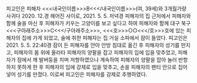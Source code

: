피고인은 피해자 <<<내국인이름>>>B<<</내국인이름>>>(여, 39세)와 3개월가량 사귀다 2020. 12.경 헤어진 사이로, 2021. 5. 5. 저녁경 피해자의 집 근처에서 피해자와 함께 술을 마신 후 피해자가 키우는 고양이를 보고 싶다고 하여 피해자와 함께 대구 북구 <<<구아래주소>>>C<<</구아래주소>>>, <<<호>>>○○<<</호>>>호에 있는 피해자의 집에 가게 되었고, 술에 취한 피해자는 집 거실 소파에서 잠이 들었다.
피고인은 2021. 5. 5. 22:40경 잠이 든 피해자를 안아 안방 침대로 옮긴 후 피해자의 성기를 만지고, 피해자의 몸 위에 올라타 피해자의 양팔을 잡고 피해자의 입에 입을 맞추었고, 피해자가 잠에서 깨 발버둥을 치며 저항하였으나 계속하여 피해자의 양팔을 잡아 눌러 반항하지 못하게 한 후 피해자의 입에 강제로 입을 맞추고, 손을 피해자의 팬티 안으로 집어넣어 성기를 만졌다.
이로써 피고인은 피해자를 강제로 추행하였다.
